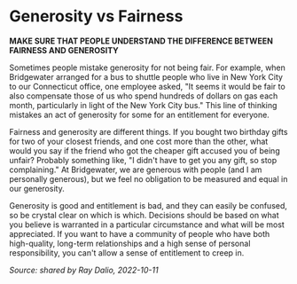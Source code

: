 # Generosity vs Fairness

**MAKE SURE THAT PEOPLE UNDERSTAND THE DIFFERENCE BETWEEN FAIRNESS AND GENEROSITY**

Sometimes people mistake generosity for not being fair. For example, when Bridgewater arranged for a bus to shuttle people who live in New York City to our Connecticut office, one employee asked, "It seems it would be fair to also compensate those of us who spend hundreds of dollars on gas each month, particularly in light of the New York City bus." This line of thinking mistakes an act of generosity for some for an entitlement for everyone.

Fairness and generosity are different things. If you bought two birthday gifts for two of your closest friends, and one cost more than the other, what would you say if the friend who got the cheaper gift accused you of being unfair? Probably something like, "I didn't have to get you any gift, so stop complaining." At Bridgewater, we are generous with people (and I am personally generous), but we feel no obligation to be measured and equal in our generosity.

Generosity is good and entitlement is bad, and they can easily be confused, so be crystal clear on which is which. Decisions should be based on what you believe is warranted in a particular circumstance and what will be most appreciated. If you want to have a community of people who have both high-quality, long-term relationships and a high sense of personal responsibility, you can't allow a sense of entitlement to creep in.

*Source: shared by Ray Dalio, 2022-10-11*